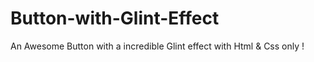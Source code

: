 # Button-with-Glint-Effect
An Awesome Button with a incredible Glint effect with Html &amp; Css only !  
